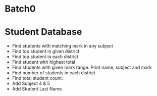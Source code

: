 Batch0
======

Student Database
==================

- Find students with matching mark in any subject
- Find top student in given district.
- Find top student in each district
- Find student with highest total
- Find students with given mark range. Print name, subject and mark
- Find number of students in each district
- Find total student count.
- Add Subject 4 & 5
- Add Student Last Name.
